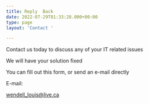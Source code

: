 ```yaml
---
title: Reply  Back
date: 2022-07-29T01:33:28.000+00:00
type: page
layout: 'Contact '

---
```

Contact us today to discuss any of your  IT related issues

We will have your solution fixed

You can fill out this form, or send an e-mail directly

E-mail:

wendell_louis@live.ca